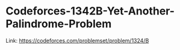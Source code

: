 # Codeforces-1342B-Yet-Another-Palindrome-Problem
Link: https://codeforces.com/problemset/problem/1324/B
